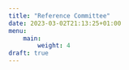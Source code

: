 ```yaml
---
title: "Reference Committee"
date: 2023-03-02T21:13:25+01:00
menu:
    main:
        weight: 4
draft: true
---
```


